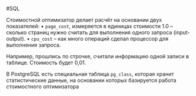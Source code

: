 #SQL 

Стоимостной оптимизатор делает расчёт на основании двух показателей:
• `page_cost`, измеряется в единицах стоимости 1.0 – сколько страниц нужно считать для выполнения одного запроса (input-output).
• `сpu_cost` – как много операций сделал процессор для выполнения запроса.

Например, прошлись по строчке, считали информацию одной записи в таблице.
Стоимость будет 0,01.

В PostgreSQL есть специальная таблица `pg_class`, которая хранит
статистические данные, на основании которых базируется работа стоимостного оптимизатора